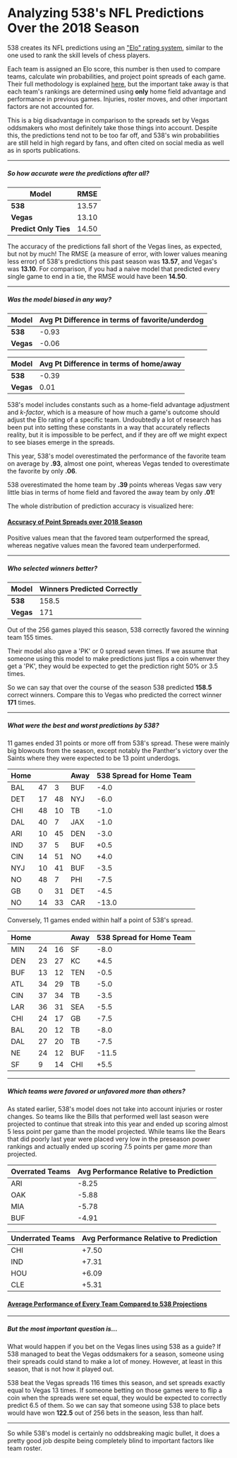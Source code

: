 # Analyzing 538's NFL Predictions Over the 2018 Season

538 creates its NFL predictions using an ["Elo" rating system](https://fivethirtyeight.com/methodology/how-our-nfl-predictions-work/), similar to the one used to rank the skill levels of chess players.

Each team is assigned an Elo score, this number is then used to compare teams, calculate win probabilities, and project point spreads of each game. Their full methodology is explained [here](https://fivethirtyeight.com/methodology/how-our-nfl-predictions-work/), but the important take away is that each team's rankings are determined using **only** home field advantage and performance in previous games. Injuries, roster moves, and other important factors are not accounted for.

This is a big disadvantage in comparison to the spreads set by Vegas oddsmakers who most definitely take those things into account. Despite this, the predictions tend not to be too far off, and 538's win probabilities are still held in high regard by fans, and often cited on social media as well as in sports publications.

---

##### So how accurate were the predictions after all?

Model | RMSE
----|----
**538** | 13.57
**Vegas** | 13.10
**Predict Only Ties** | 14.50


The accuracy of the predictions fall short of the Vegas lines, as expected, but not by much! The RMSE (a measure of error, with lower values meaning less error) of 538's predictions this past season was **13.57**, and Vegas's was **13.10**. For comparison, if you had a naive model that predicted every single game to end in a tie, the RMSE would have been **14.50**.

---

##### Was the model biased in any way?

Model | Avg Pt Difference in terms of favorite/underdog|
----|----
**538** | -0.93
**Vegas** | -0.06

 Model | Avg Pt Difference in terms of home/away
----|----
**538** | -0.39
**Vegas** | 0.01

538's model includes constants such as a home-field advantage adjustment and *k-factor*, which is a measure of how much a game's outcome should adjust the Elo rating of a specific team. Undoubtedly a lot of research has been put into setting these constants in a way that  accurately reflects reality, but it is impossible to be perfect, and if they are off we might expect to see biases emerge in the spreads.

This year, 538's model overestimated the performance of the favorite team on average by **.93**, almost one point, whereas Vegas tended to overestimate the favorite by only **.06**.

538 overestimated the home team by **.39** points whereas Vegas saw very little bias in terms of home field and favored the away team by only **.01**!

The whole distribution of prediction accuracy is visualized here: 

#### [Accuracy of Point Spreads over 2018 Season](https://i.imgur.com/EFSoxlK.jpg)

Positive values mean that the favored team outperformed the spread, whereas negative values mean the favored team underperformed.

---

##### Who selected winners better?

Model | Winners Predicted Correctly
----|----
**538** | 158.5
**Vegas** | 171

Out of the 256 games played this season, 538 correctly favored the winning team 155 times. 

Their model also gave a 'PK' or 0 spread seven times. If we assume that someone using this model to make predictions just flips a coin whenver they get a 'PK', they would be expected to get the prediction right 50% or 3.5 times. 

So we can say that over the course of the season 538 predicted **158.5** correct winners. Compare this to Vegas who predicted the correct winner **171** times.

---

##### What were the best and worst predictions by 538?

11 games ended 31 points or more off from 538's spread. These were mainly big blowouts from the season, except notably the Panther's victory over the Saints where they were expected to be 13 point underdogs.

Home| | | Away | 538 Spread for Home Team
---|---|----|---- | ----
BAL	|47	|3	|BUF | -4.0
DET	|17	|48	|NYJ | -6.0
CHI	|48	|10	|TB | -1.0
DAL	|40	|7	|JAX | -1.0
ARI	|10	|45	|DEN | -3.0
IND	|37	|5	|BUF | +0.5
CIN	|14	|51	|NO | +4.0
NYJ	|10	|41	|BUF | -3.5
NO	|48	|7	|PHI | -7.5
GB	|0	|31	|DET | -4.5
NO	|14	|33	|CAR | -13.0

Conversely, 11 games ended within half a point of 538's spread.

Home| | | Away | 538 Spread for Home Team
---|---|----|---- | ----
MIN	|24	|16	|SF | -8.0
DEN	|23	|27	|KC | +4.5
BUF	|13	|12	|TEN | -0.5
ATL	|34	|29	|TB | -5.0
CIN	|37	|34	|TB | -3.5
LAR	|36	|31	|SEA | -5.5
CHI	|24	|17	|GB | -7.5
BAL	|20	|12	|TB | -8.0
DAL	|27	|20	|TB | -7.5
NE	|24	|12	|BUF | -11.5
SF	|9	|14	|CHI | +5.5

---

##### Which teams were favored or unfavored more than others?

As stated earlier, 538's model does not take into account injuries or roster changes. So teams like the Bills that performed well last season were projected to continue that streak into this year and ended up scoring almost 5 less point per game than the model projected. While teams like the Bears that did poorly last year were placed very low in the preseason power rankings and actually ended up scoring 7.5 points per game *more* than projected.

Overrated Teams | Avg Performance Relative to Prediction
---|---
ARI |-8.25
OAK |-5.88
MIA| -5.78
BUF |-4.91

Underrated Teams | Avg Performance Relative to Prediction
---|---
CHI |+7.50
IND |+7.31
HOU |+6.09
CLE |+5.31

#### [Average Performance of Every Team Compared to 538 Projections](https://i.imgur.com/ZxqPwLc.jpg)

---

##### But the most important question is...

What would happen if you bet on the Vegas lines using 538 as a guide? If 538 managed to beat the Vegas oddsmakers for a season, someone using their spreads could stand to make a lot of money. However, at least in this season, that is not how it played out.

538 beat the Vegas spreads 116 times this season, and set spreads exactly equal to Vegas 13 times. If someone betting on those games were to flip a coin when the spreads were set equal, they would be expected to correctly predict 6.5 of them. So we can say that someone using 538 to place bets would have won **122.5** out of 256 bets in the season, less than half. 

---

So while 538's model is certainly no oddsbreaking magic bullet, it does a pretty good job despite being completely blind to important factors like team roster.
